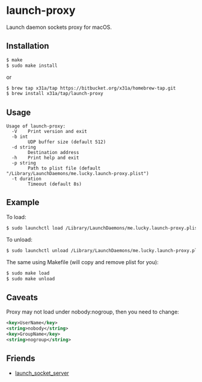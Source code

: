 # launch-proxy

Launch daemon sockets proxy for macOS.

## Installation
```sh
$ make
$ sudo make install
```
or
```sh
$ brew tap x31a/tap https://bitbucket.org/x31a/homebrew-tap.git
$ brew install x31a/tap/launch-proxy
```

## Usage
```text
Usage of launch-proxy:
  -V	Print version and exit
  -b int
    	UDP buffer size (default 512)
  -d string
    	Destination address
  -h	Print help and exit
  -p string
    	Path to plist file (default "/Library/LaunchDaemons/me.lucky.launch-proxy.plist")
  -t duration
    	Timeout (default 8s)
```

## Example

To load:
```sh
$ sudo launchctl load /Library/LaunchDaemons/me.lucky.launch-proxy.plist
```

To unload:
```sh
$ sudo launchctl unload /Library/LaunchDaemons/me.lucky.launch-proxy.plist
```

The same using Makefile (will copy and remove plist for you):
```sh
$ sudo make load
$ sudo make unload
```

## Caveats

Proxy may not load under nobody:nogroup, then you need to change:
```xml
<key>UserName</key>
<string>nobody</string>
<key>GroupName</key>
<string>nogroup</string>
```

## Friends
- [launch_socket_server](https://github.com/sstephenson/launch_socket_server)
